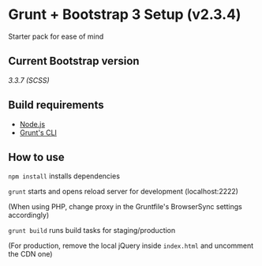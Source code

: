 # Grunt + Bootstrap 3 Setup (v2.3.4) #

Starter pack for ease of mind

## Current Bootstrap version ##

*3.3.7 (SCSS)*

## Build requirements ##

- [Node.js](https://nodejs.org/en/download/)
- [Grunt's CLI](https://gruntjs.com/getting-started/)

## How to use ##

`npm install`
installs dependencies

`grunt`
starts and opens reload server for development (localhost:2222)

(When using PHP, change proxy in the Gruntfile's BrowserSync settings accordingly)

`grunt build`
runs build tasks for staging/production

(For production, remove the local jQuery inside `index.html` and uncomment the CDN one)
